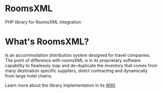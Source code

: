 # RoomsXML
PHP library for RoomsXML integration

# What's RoomsXML? 
 Is an accommodation distribution system designed for travel companies. The point of difference with roomsXML is in its proprietary software capability to flawlessly map and de-duplicate the inventory that comes from many destination specific suppliers, direct contracting and dynamically from large hotel chains.


Learn more about the library implementation in its [WIKI](https://github.com/SalmaAbdelhady/RoomsXML/wiki).
